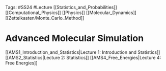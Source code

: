 Tags: #SS24 #Lecture [[Statistics_and_Probabilities]] [[Computational_Physics]] [[Physics]] [[Molecular_Dynamics]] [[Zettelkasten/Monte_Carlo_Method]]

# Advanced Molecular Simulation

[[AMS1_Introduction_and_Statistics|Lecture 1: Introduction and Statistics]]
[[AMS2_Statistics|Lecture 2: Statistics]]
[[AMS4_Free_Energies|Lecture 4: Free Energies]]
